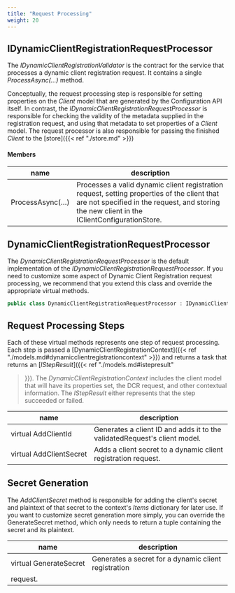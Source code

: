 ```yaml
---
title: "Request Processing"
weight: 20
---
```


## IDynamicClientRegistrationRequestProcessor
The *IDynamicClientRegistrationValidator* is the contract for the service that
processes a dynamic client registration request. It contains a single
*ProcessAsync(...)* method.

Conceptually, the request processing step is responsible for setting properties
on the *Client* model that are generated by the Configuration API itself. In
contrast, the *IDynamicClientRegistrationRequestProcessor* is responsible for
checking the validity of the metadata supplied in the registration request, and
using that metadata to set properties of a *Client* model. The request processor
is also responsible for passing the finished *Client* to the [store]({{< ref
"./store.md" >}})

#### Members

| name | description |
| --- | --- |
| ProcessAsync(…) | Processes a valid dynamic client registration request, setting properties of the client that are not specified in the request, and storing the new client in the IClientConfigurationStore. |


## DynamicClientRegistrationRequestProcessor 
The *DynamicClientRegistrationRequestProcessor* is the default implementation of the *IDynamicClientRegistrationRequestProcessor*. If you need to customize some aspect
of Dynamic Client Registration request processing, we recommend that you extend this
class and override the appropriate virtual methods.

```csharp
public class DynamicClientRegistrationRequestProcessor : IDynamicClientRegistrationRequestProcessor
```

## Request Processing Steps
Each of these virtual methods represents one step of request processing.
Each step is passed a [DynamicClientRegistrationContext]({{< ref
"./models.md#dynamicclientregistrationcontext" >}}) and returns a task
that returns an [*IStepResult*]({{< ref "./models.md#istepresult"
>}}). The *DynamicClientRegistrationContext* includes the client model that will
have its properties set, the DCR request, and other contextual information. The
*IStepResult* either represents that the step succeeded or failed.

| name | description |
| --- | --- |
| virtual AddClientId | Generates a client ID and adds it to the validatedRequest's client model. |
| virtual AddClientSecret | Adds a client secret to a dynamic client registration request. |

## Secret Generation
The *AddClientSecret* method is responsible for adding the client's secret and
plaintext of that secret to the context's *Items* dictionary for later use. If you want to customize secret generation more simply, you can override the GenerateSecret method, which only needs to return a tuple containing the secret and its plaintext.

| name | description |
| --- | --- |
| virtual GenerateSecret | Generates a secret for a dynamic client registration
request. |
